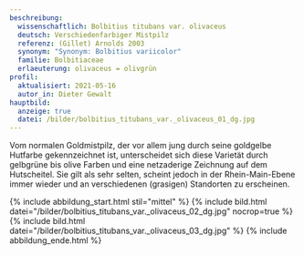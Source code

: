 ```yaml
---
beschreibung:
  wissenschaftlich: Bolbitius titubans var. olivaceus
  deutsch: Verschiedenfarbiger Mistpilz
  referenz: (Gillet) Arnolds 2003
  synonym: "Synonym: Bolbitius variicolor"
  familie: Bolbitiaceae
  erlaeuterung: olivaceus = olivgrün
profil:
  aktualisiert: 2021-05-16
  autor_in: Dieter Gewalt
hauptbild:
  anzeige: true
  datei: /bilder/bolbitius_titubans_var._olivaceus_01_dg.jpg
---
```

Vom normalen Goldmistpilz, der vor allem jung durch seine goldgelbe Hutfarbe gekennzeichnet ist, unterscheidet sich diese Varietät durch gelbgrüne bis olive Farben und eine netzaderige Zeichnung auf dem Hutscheitel. Sie gilt als sehr selten, scheint jedoch in der Rhein-Main-Ebene immer wieder und an verschiedenen (grasigen) Standorten zu erscheinen.

{% include abbildung_start.html stil="mittel" %}
{% include bild.html datei="/bilder/bolbitius_titubans_var._olivaceus_02_dg.jpg" nocrop=true %}
{% include bild.html datei="/bilder/bolbitius_titubans_var._olivaceus_03_dg.jpg" %}
{% include abbildung_ende.html %}